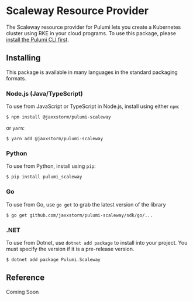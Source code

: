 # Scaleway Resource Provider

The Scaleway resource provider for Pulumi lets you create a Kubernetes cluster using RKE in your cloud programs. To use
this package, please [install the Pulumi CLI first](https://pulumi.io/).

## Installing

This package is available in many languages in the standard packaging formats.

### Node.js (Java/TypeScript)

To use from JavaScript or TypeScript in Node.js, install using either `npm`:

```
$ npm install @jaxxstorm/pulumi-scaleway
```

or `yarn`:

```
$ yarn add @jaxxstorm/pulumi-scaleway
```

### Python

To use from Python, install using `pip`:

```
$ pip install pulumi_scaleway
```

### Go

To use from Go, use `go get` to grab the latest version of the library

```
$ go get github.com/jaxxstorm/pulumi-scaleway/sdk/go/...
```

### .NET

To use from Dotnet, use `dotnet add package` to install into your project. You must specify the version if it is a pre-release version.

```
$ dotnet add package Pulumi.Scaleway
```

## Reference

Coming Soon
